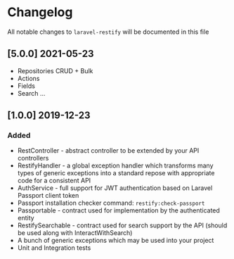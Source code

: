 # Changelog

All notable changes to `laravel-restify` will be documented in this file

## [5.0.0] 2021-05-23
- Repositories CRUD + Bulk
- Actions
- Fields
- Search
...
  
## [1.0.0] 2019-12-23

### Added
- RestController - abstract controller to be extended by your API controllers
- RestifyHandler - a global exception handler which transforms many types of generic exceptions into a standard repose with appropriate code for a consistent API 
- AuthService - full support for JWT authentication based on Laravel Passport client token
- Passport installation checker command: `restify:check-passport`
- Passportable - contract used for implementation by the authenticated entity
- RestifySearchable - contract used for search support by the API (should be used along with InteractWithSearch)
- A bunch of generic exceptions which may be used into your project
- Unit and Integration tests
